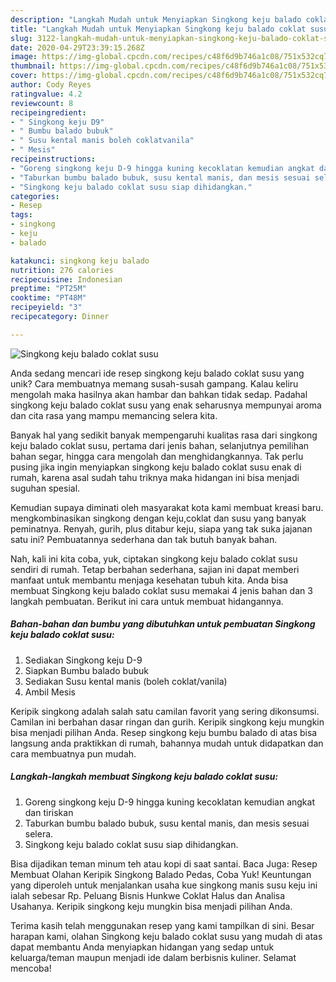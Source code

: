 ```yaml
---
description: "Langkah Mudah untuk Menyiapkan Singkong keju balado coklat susu yang Enak"
title: "Langkah Mudah untuk Menyiapkan Singkong keju balado coklat susu yang Enak"
slug: 3122-langkah-mudah-untuk-menyiapkan-singkong-keju-balado-coklat-susu-yang-enak
date: 2020-04-29T23:39:15.268Z
image: https://img-global.cpcdn.com/recipes/c48f6d9b746a1c08/751x532cq70/singkong-keju-balado-coklat-susu-foto-resep-utama.jpg
thumbnail: https://img-global.cpcdn.com/recipes/c48f6d9b746a1c08/751x532cq70/singkong-keju-balado-coklat-susu-foto-resep-utama.jpg
cover: https://img-global.cpcdn.com/recipes/c48f6d9b746a1c08/751x532cq70/singkong-keju-balado-coklat-susu-foto-resep-utama.jpg
author: Cody Reyes
ratingvalue: 4.2
reviewcount: 8
recipeingredient:
- " Singkong keju D9"
- " Bumbu balado bubuk"
- " Susu kental manis boleh coklatvanila"
- " Mesis"
recipeinstructions:
- "Goreng singkong keju D-9 hingga kuning kecoklatan kemudian angkat dan tiriskan"
- "Taburkan bumbu balado bubuk, susu kental manis, dan mesis sesuai selera."
- "Singkong keju balado coklat susu siap dihidangkan."
categories:
- Resep
tags:
- singkong
- keju
- balado

katakunci: singkong keju balado 
nutrition: 276 calories
recipecuisine: Indonesian
preptime: "PT25M"
cooktime: "PT48M"
recipeyield: "3"
recipecategory: Dinner

---
```



![Singkong keju balado coklat susu](https://img-global.cpcdn.com/recipes/c48f6d9b746a1c08/751x532cq70/singkong-keju-balado-coklat-susu-foto-resep-utama.jpg)

Anda sedang mencari ide resep singkong keju balado coklat susu yang unik? Cara membuatnya memang susah-susah gampang. Kalau keliru mengolah maka hasilnya akan hambar dan bahkan tidak sedap. Padahal singkong keju balado coklat susu yang enak seharusnya mempunyai aroma dan cita rasa yang mampu memancing selera kita.

Banyak hal yang sedikit banyak mempengaruhi kualitas rasa dari singkong keju balado coklat susu, pertama dari jenis bahan, selanjutnya pemilihan bahan segar, hingga cara mengolah dan menghidangkannya. Tak perlu pusing jika ingin menyiapkan singkong keju balado coklat susu enak di rumah, karena asal sudah tahu triknya maka hidangan ini bisa menjadi suguhan spesial.

Kemudian supaya diminati oleh masyarakat kota kami membuat kreasi baru. mengkombinasikan singkong dengan keju,coklat dan susu yang banyak peminatnya. Renyah, gurih, plus ditabur keju, siapa yang tak suka jajanan satu ini? Pembuatannya sederhana dan tak butuh banyak bahan.


Nah, kali ini kita coba, yuk, ciptakan singkong keju balado coklat susu sendiri di rumah. Tetap berbahan sederhana, sajian ini dapat memberi manfaat untuk membantu menjaga kesehatan tubuh kita. Anda bisa membuat Singkong keju balado coklat susu memakai 4 jenis bahan dan 3 langkah pembuatan. Berikut ini cara untuk membuat hidangannya.

<!--inarticleads1-->

##### Bahan-bahan dan bumbu yang dibutuhkan untuk pembuatan Singkong keju balado coklat susu:

1. Sediakan  Singkong keju D-9
1. Siapkan  Bumbu balado bubuk
1. Sediakan  Susu kental manis (boleh coklat/vanila)
1. Ambil  Mesis


Keripik singkong adalah salah satu camilan favorit yang sering dikonsumsi. Camilan ini berbahan dasar ringan dan gurih. Keripik singkong keju mungkin bisa menjadi pilihan Anda. Resep singkong keju bumbu balado di atas bisa langsung anda praktikkan di rumah, bahannya mudah untuk didapatkan dan cara membuatnya pun mudah. 

<!--inarticleads2-->

##### Langkah-langkah membuat Singkong keju balado coklat susu:

1. Goreng singkong keju D-9 hingga kuning kecoklatan kemudian angkat dan tiriskan
1. Taburkan bumbu balado bubuk, susu kental manis, dan mesis sesuai selera.
1. Singkong keju balado coklat susu siap dihidangkan.


Bisa dijadikan teman minum teh atau kopi di saat santai. Baca Juga: Resep Membuat Olahan Keripik Singkong Balado Pedas, Coba Yuk! Keuntungan yang diperoleh untuk menjalankan usaha kue singkong manis susu keju ini ialah sebesar Rp. Peluang Bisnis Hunkwe Coklat Halus dan Analisa Usahanya. Keripik singkong keju mungkin bisa menjadi pilihan Anda. 

Terima kasih telah menggunakan resep yang kami tampilkan di sini. Besar harapan kami, olahan Singkong keju balado coklat susu yang mudah di atas dapat membantu Anda menyiapkan hidangan yang sedap untuk keluarga/teman maupun menjadi ide dalam berbisnis kuliner. Selamat mencoba!
